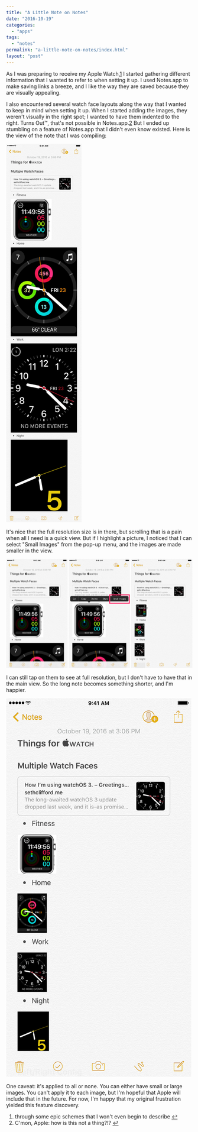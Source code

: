 ```yaml
---
title: "A Little Note on Notes"
date: "2016-10-19"
categories: 
  - "apps"
tags: 
  - "notes"
permalink: "a-little-note-on-notes/index.html"
layout: "post"
---
```


As I was preparing to receive my Apple Watch,[1](#fn1) I started gathering different information that I wanted to refer to when setting it up. I used Notes.app to make saving links a breeze, and I like the way they are saved because they are visually appealing.

I also encountered several watch face layouts along the way that I wanted to keep in mind when setting it up. When I started adding the images, they weren't visually in the right spot; I wanted to have them indented to the right. Turns Out™, that's not possible in Notes.app.[2](#fn2) But I ended up stumbling on a feature of Notes.app that I didn't even know existed. Here is the view of the note that I was compiling:

![](images/Large-Image-Notes.jpeg)

It's nice that the full resolution size is in there, but scrolling that is a pain when all I need is a quick view. But if I highlight a picture, I noticed that I can select "Small Images" from the pop-up menu, and the images are made smaller in the view.

![](images/Size-Selection-Notes.jpeg)

I can still tap on them to see at full resolution, but I don't have to have that in the main view. So the long note becomes something shorter, and I'm happier.

![](images/Small-Image-Notes.jpeg)

One caveat: it's applied to all or none. You can either have small or large images. You can't apply it to each image, but I'm hopeful that Apple will include that in the future. For now, I'm happy that my original frustration yielded this feature discovery.

1. through some epic schemes that I won't even begin to describe [↩](#ffn1)
2. C'mon, Apple: how is this not a thing?!? [↩](#ffn2)
